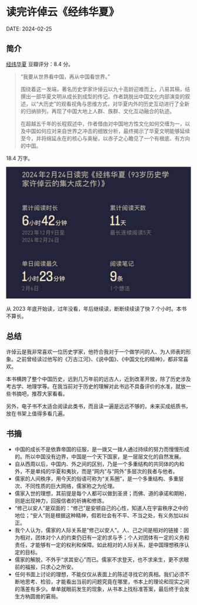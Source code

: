 # 读完许倬云《经纬华夏》

DATE: 2024-02-25

## 简介

[经纬华夏](https://book.douban.com/subject/36472529/) 豆瓣评分：8.4 分。

> “我要从世界看中国，再从中国看世界。”
>
> 围绕着这一发端，著名历史学家许倬云以九十高龄迎难而上，八易其稿，结撰出一部华夏文明从成长到成型的传记。作者跳脱出中国文化内部演变的叙述，以“大历史”的观看视角与思维方式，对华夏内外的历史互动进行了全新的归纳排列，再现了中国大地上人群、族群、文化互动融合的轨迹。
>
> 在超越五千年的长程叙述中，作者借由对中国地方性文化如何交缠为一，以及中国如何应对来自世界之冲击的细致分析，最终揭示了华夏文明能够延续至今，并将绵延永在的核心与奥秘，以赤子之心瞻见了一个有根底、有方向的中国。

18.4 万字。

![img](./imgs/20240225.jpg)

从 2023 年底开始读，过年没看，年后继续读，断断续续读了快 7 个小时。本书不算长。

## 总结

许倬云是我非常喜欢一位历史学家，他符合我对于一个做学问的人、为人师表的形象。之前曾经读过他写的《万古江河》、《说中国》、《中国文化的精神》，都非常喜欢。

本书横跨了整个中国历史，远到几万年前的远古人，近到改革开放，除了历史涉及考古学、地理学等。在我当前对于历史的理解对此书远不具备评价的水准，就放一些书摘吧，推荐大家看看。

另外，电子书不太适合阅读此类书，而且读一遍是远远不够的，未来买成纸质书，放在书架上值得多看几遍。

## 书摘

- 中国的成长不是依靠帝国的征服，是一拨又一拨人通过持续的努力而慢慢形成的。所以中国没有边界，中国是一个天下国家，是一层层文化的自然发展。
- 自从西周以后，中国内、外之间的区别，乃是一个多重结构的共同体的内和外，不是单纯的华夏和夷狄，而是“网内”与“网外”多层次的我者与他者。
- 儒家的人间秩序，用今天的俗语可称为“关系圈”，是一个多重结构、多重层次、不同性质的巨大网络，儒家称之为伦理。
- 儒家入世的理想，其前提是每个人都可以做到圣贤；而佛、道的承诺和期盼，则是出现神力，回报信者的祈祷和修炼。
- “修己以安人”是双面的：“修己”是安顿自己的心性，知道人在宇宙秩序之中的地位；“安人”则是根据这种精神，假若社会有不平、不当之处，有义务加以纠正。
- 我个人认为，儒家的人际关系是“修己以安人”。人、己之间是相对的链接：因为相对，团体对个人的约束仍旧有一定的求与予；个人对团体有一定的义务和责任，才能够有一定的权利和保障。如此相对的人际关系，是中国理想秩序认定的目标。
- 儒家的解脱，不外乎“求其安心”而已。儒家不求登天，也不求来生，更不求眼前的福报，只求心之所安。
- 任何书面上讨论的理想，不能仅仅从表面上的陈述寻找它的真相。我们必须不断地思考、检验，才能看出当前的问题究竟在哪里，书本上的理论和现实之间的落差有多少。单单就眼前发生的现象，从书本上找标准答案，最后终于会发生方枘圆凿的窘局。
